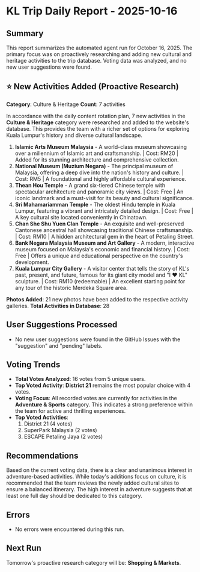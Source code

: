 # KL Trip Daily Report - 2025-10-16

## Summary

This report summarizes the automated agent run for October 16, 2025. The primary focus was on proactively researching and adding new cultural and heritage activities to the trip database. Voting data was analyzed, and no new user suggestions were found.

## ⭐ New Activities Added (Proactive Research)

**Category**: Culture & Heritage
**Count**: 7 activities

In accordance with the daily content rotation plan, 7 new activities in the **Culture & Heritage** category were researched and added to the website's database. This provides the team with a richer set of options for exploring Kuala Lumpur's history and diverse cultural landscape.

1.  **Islamic Arts Museum Malaysia** - A world-class museum showcasing over a millennium of Islamic art and craftsmanship. | Cost: RM20 | Added for its stunning architecture and comprehensive collection.
2.  **National Museum (Muzium Negara)** - The principal museum of Malaysia, offering a deep dive into the nation's history and culture. | Cost: RM5 | A foundational and highly affordable cultural experience.
3.  **Thean Hou Temple** - A grand six-tiered Chinese temple with spectacular architecture and panoramic city views. | Cost: Free | An iconic landmark and a must-visit for its beauty and cultural significance.
4.  **Sri Mahamariamman Temple** - The oldest Hindu temple in Kuala Lumpur, featuring a vibrant and intricately detailed design. | Cost: Free | A key cultural site located conveniently in Chinatown.
5.  **Chan She Shu Yuen Clan Temple** - An exquisite and well-preserved Cantonese ancestral hall showcasing traditional Chinese craftsmanship. | Cost: RM10 | A hidden architectural gem in the heart of Petaling Street.
6.  **Bank Negara Malaysia Museum and Art Gallery** - A modern, interactive museum focused on Malaysia's economic and financial history. | Cost: Free | Offers a unique and educational perspective on the country's development.
7.  **Kuala Lumpur City Gallery** - A visitor center that tells the story of KL's past, present, and future, famous for its giant city model and "I ❤️ KL" sculpture. | Cost: RM10 (redeemable) | An excellent starting point for any tour of the historic Merdeka Square area.

**Photos Added**: 21 new photos have been added to the respective activity galleries.
**Total Activities in Database**: 28

## User Suggestions Processed

-   No new user suggestions were found in the GitHub Issues with the "suggestion" and "pending" labels.

## Voting Trends

-   **Total Votes Analyzed**: 16 votes from 5 unique users.
-   **Top Voted Activity**: **District 21** remains the most popular choice with 4 votes.
-   **Voting Focus**: All recorded votes are currently for activities in the **Adventure & Sports** category. This indicates a strong preference within the team for active and thrilling experiences.
-   **Top Voted Activities**:
    1.  District 21 (4 votes)
    2.  SuperPark Malaysia (2 votes)
    3.  ESCAPE Petaling Jaya (2 votes)

## Recommendations

Based on the current voting data, there is a clear and unanimous interest in adventure-based activities. While today's additions focus on culture, it is recommended that the team reviews the newly added cultural sites to ensure a balanced itinerary. The high interest in adventure suggests that at least one full day should be dedicated to this category.

## Errors

-   No errors were encountered during this run.

## Next Run

Tomorrow's proactive research category will be: **Shopping & Markets**.

